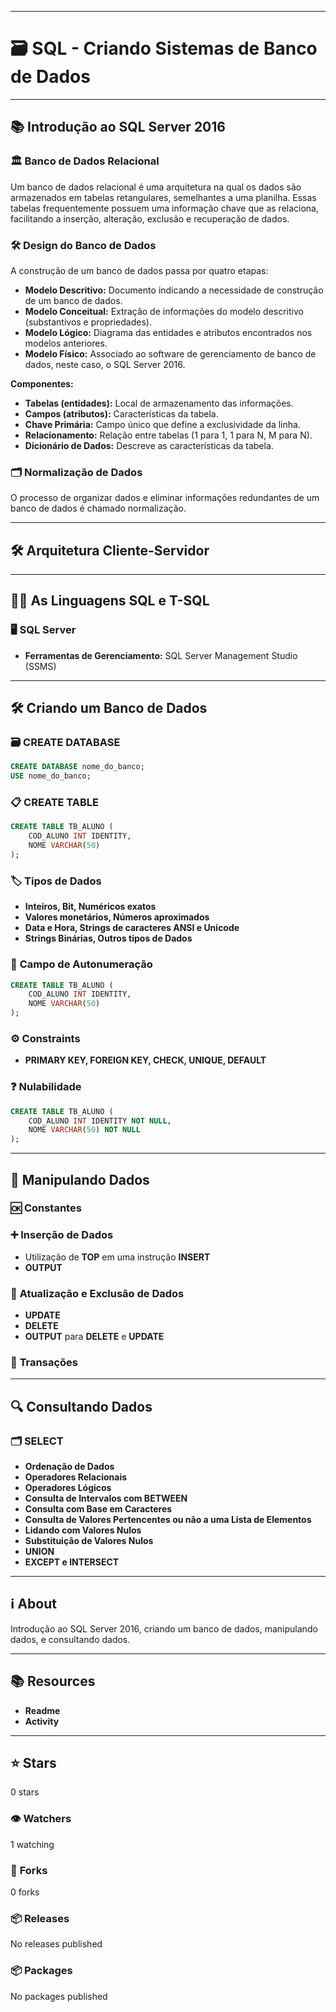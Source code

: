 
---

# 🗃️ **SQL - Criando Sistemas de Banco de Dados**

---

## 📚 **Introdução ao SQL Server 2016**

### 🏛️ **Banco de Dados Relacional**

Um banco de dados relacional é uma arquitetura na qual os dados são armazenados em tabelas retangulares, semelhantes a uma planilha. Essas tabelas frequentemente possuem uma informação chave que as relaciona, facilitando a inserção, alteração, exclusão e recuperação de dados.

### 🛠️ **Design do Banco de Dados**

A construção de um banco de dados passa por quatro etapas:

- **Modelo Descritivo:** Documento indicando a necessidade de construção de um banco de dados.
- **Modelo Conceitual:** Extração de informações do modelo descritivo (substantivos e propriedades).
- **Modelo Lógico:** Diagrama das entidades e atributos encontrados nos modelos anteriores.
- **Modelo Físico:** Associado ao software de gerenciamento de banco de dados, neste caso, o SQL Server 2016.

**Componentes:**

- **Tabelas (entidades):** Local de armazenamento das informações.
- **Campos (atributos):** Características da tabela.
- **Chave Primária:** Campo único que define a exclusividade da linha.
- **Relacionamento:** Relação entre tabelas (1 para 1, 1 para N, M para N).
- **Dicionário de Dados:** Descreve as características da tabela.

### 🗂️ **Normalização de Dados**

O processo de organizar dados e eliminar informações redundantes de um banco de dados é chamado normalização.

---

## 🛠️ **Arquitetura Cliente-Servidor**

---

## 🧑‍💻 **As Linguagens SQL e T-SQL**

### 🖥️ **SQL Server**

- **Ferramentas de Gerenciamento:** SQL Server Management Studio (SSMS)

---

## 🛠️ **Criando um Banco de Dados**

### 🗃️ **CREATE DATABASE**

```sql
CREATE DATABASE nome_do_banco;
USE nome_do_banco;
```

### 📋 **CREATE TABLE**

```sql
CREATE TABLE TB_ALUNO (
    COD_ALUNO INT IDENTITY,
    NOME VARCHAR(50)
);
```

### 🏷️ **Tipos de Dados**

- **Inteiros, Bit, Numéricos exatos**
- **Valores monetários, Números aproximados**
- **Data e Hora, Strings de caracteres ANSI e Unicode**
- **Strings Binárias, Outros tipos de Dados**

### 🔢 **Campo de Autonumeração**

```sql
CREATE TABLE TB_ALUNO (
    COD_ALUNO INT IDENTITY,
    NOME VARCHAR(50)
);
```

### ⚙️ **Constraints**

- **PRIMARY KEY, FOREIGN KEY, CHECK, UNIQUE, DEFAULT**

### ❓ **Nulabilidade**

```sql
CREATE TABLE TB_ALUNO (
    COD_ALUNO INT IDENTITY NOT NULL,
    NOME VARCHAR(50) NOT NULL
);
```

---

## 🔄 **Manipulando Dados**

### 🆗 **Constantes**

### ➕ **Inserção de Dados**

- Utilização de **TOP** em uma instrução **INSERT**
- **OUTPUT**

### 🔄 **Atualização e Exclusão de Dados**

- **UPDATE**
- **DELETE**
- **OUTPUT** para **DELETE** e **UPDATE**

### 🔄 **Transações**

---

## 🔍 **Consultando Dados**

### 🗂️ **SELECT**

- **Ordenação de Dados**
- **Operadores Relacionais**
- **Operadores Lógicos**
- **Consulta de Intervalos com BETWEEN**
- **Consulta com Base em Caracteres**
- **Consulta de Valores Pertencentes ou não a uma Lista de Elementos**
- **Lidando com Valores Nulos**
- **Substituição de Valores Nulos**
- **UNION**
- **EXCEPT e INTERSECT**

---

## ℹ️ **About**

Introdução ao SQL Server 2016, criando um banco de dados, manipulando dados, e consultando dados.

---

## 📚 **Resources**

- **Readme**
- **Activity**

---

## ⭐ **Stars**

0 stars

### 👁️ **Watchers**

1 watching

### 🍴 **Forks**

0 forks

### 📦 **Releases**

No releases published

### 📦 **Packages**

No packages published

